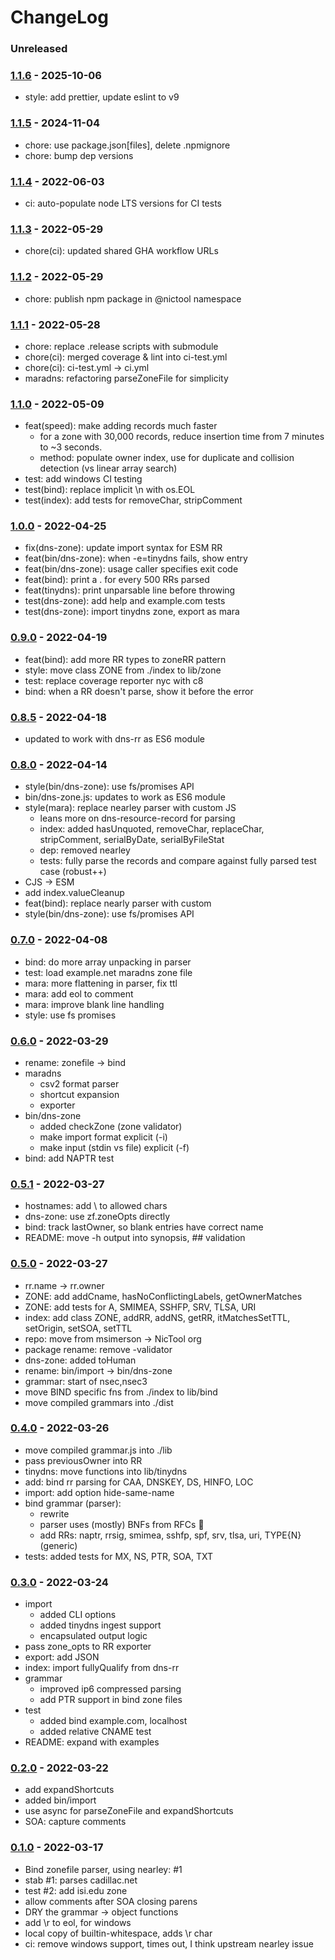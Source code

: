 # ChangeLog

### Unreleased

### [1.1.6] - 2025-10-06

- style: add prettier, update eslint to v9

### [1.1.5] - 2024-11-04

- chore: use package.json[files], delete .npmignore
- chore: bump dep versions

### [1.1.4] - 2022-06-03

- ci: auto-populate node LTS versions for CI tests

### [1.1.3] - 2022-05-29

- chore(ci): updated shared GHA workflow URLs

### [1.1.2] - 2022-05-29

- chore: publish npm package in @nictool namespace

### [1.1.1] - 2022-05-28

- chore: replace .release scripts with submodule
- chore(ci): merged coverage & lint into ci-test.yml
- chore(ci): ci-test.yml -> ci.yml
- maradns: refactoring parseZoneFile for simplicity

### [1.1.0] - 2022-05-09

- feat(speed): make adding records much faster
  - for a zone with 30,000 records, reduce insertion time from 7 minutes to ~3 seconds.
  - method: populate owner index, use for duplicate and collision detection (vs linear array search)
- test: add windows CI testing
- test(bind): replace implicit \n with os.EOL
- test(index): add tests for removeChar, stripComment

### [1.0.0] - 2022-04-25

- fix(dns-zone): update import syntax for ESM RR
- feat(bin/dns-zone): when -e=tinydns fails, show entry
- feat(bin/dns-zone): usage caller specifies exit code
- feat(bind): print a . for every 500 RRs parsed
- feat(tinydns): print unparsable line before throwing
- test(dns-zone): add help and example.com tests
- test(dns-zone): import tinydns zone, export as mara

### [0.9.0] - 2022-04-19

- feat(bind): add more RR types to zoneRR pattern
- style: move class ZONE from ./index to lib/zone
- test: replace coverage reporter nyc with c8
- bind: when a RR doesn't parse, show it before the error

### [0.8.5] - 2022-04-18

- updated to work with dns-rr as ES6 module

### [0.8.0] - 2022-04-14

- style(bin/dns-zone): use fs/promises API
- bin/dns-zone.js: updates to work as ES6 module
- style(mara): replace nearley parser with custom JS
  - leans more on dns-resource-record for parsing
  - index: added hasUnquoted, removeChar, replaceChar, stripComment, serialByDate, serialByFileStat
  - dep: removed nearley
  - tests: fully parse the records and compare against fully parsed test case (robust++)
- CJS -> ESM
- add index.valueCleanup
- feat(bind): replace nearly parser with custom
- style(bin/dns-zone): use fs/promises API

### [0.7.0] - 2022-04-08

- bind: do more array unpacking in parser
- test: load example.net maradns zone file
- mara: more flattening in parser, fix ttl
- mara: add eol to comment
- mara: improve blank line handling
- style: use fs promises

### [0.6.0] - 2022-03-29

- rename: zonefile -> bind
- maradns
  - csv2 format parser
  - shortcut expansion
  - exporter
- bin/dns-zone
  - added checkZone (zone validator)
  - make import format explicit (-i)
  - make input (stdin vs file) explicit (-f)
- bind: add NAPTR test

### [0.5.1] - 2022-03-27

- hostnames: add \ to allowed chars
- dns-zone: use zf.zoneOpts directly
- bind: track lastOwner, so blank entries have correct name
- README: move -h output into synopsis, ## validation

### [0.5.0] - 2022-03-27

- rr.name -> rr.owner
- ZONE: add addCname, hasNoConflictingLabels, getOwnerMatches
- ZONE: add tests for A, SMIMEA, SSHFP, SRV, TLSA, URI
- index: add class ZONE, addRR, addNS, getRR, itMatchesSetTTL, setOrigin, setSOA, setTTL
- repo: move from msimerson -> NicTool org
- package rename: remove -validator
- dns-zone: added toHuman
- rename: bin/import -> bin/dns-zone
- grammar: start of nsec,nsec3
- move BIND specific fns from ./index to lib/bind
- move compiled grammars into ./dist

### [0.4.0] - 2022-03-26

- move compiled grammar.js into ./lib
- pass previousOwner into RR
- tinydns: move functions into lib/tinydns
- add: bind rr parsing for CAA, DNSKEY, DS, HINFO, LOC
- import: add option hide-same-name
- bind grammar (parser):
  - rewrite
  - parser uses (mostly) BNFs from RFCs 🎉
  - add RRs: naptr, rrsig, smimea, sshfp, spf, srv, tlsa, uri, TYPE{N} (generic)
- tests: added tests for MX, NS, PTR, SOA, TXT

### [0.3.0] - 2022-03-24

- import
  - added CLI options
  - added tinydns ingest support
  - encapsulated output logic
- pass zone_opts to RR exporter
- export: add JSON
- index: import fullyQualify from dns-rr
- grammar
  - improved ip6 compressed parsing
  - add PTR support in bind zone files
- test
  - added bind example.com, localhost
  - added relative CNAME test
- README: expand with examples

### [0.2.0] - 2022-03-22

- add expandShortcuts
- added bin/import
- use async for parseZoneFile and expandShortcuts
- SOA: capture comments

### [0.1.0] - 2022-03-17

- Bind zonefile parser, using nearley: #1
- stab #1: parses cadillac.net
- test #2: add isi.edu zone
- allow comments after SOA closing parens
- DRY the grammar -> object functions
- add \r to eol, for windows
- local copy of builtin-whitespace, adds \r char
- ci: remove windows support, times out, I think upstream nearley issue

[0.0.2]: https://github.com/NicTool/dns-zone/releases/tag/0.0.2
[0.1.0]: https://github.com/NicTool/dns-zone/releases/tag/0.1.0
[0.2.0]: https://github.com/NicTool/dns-zone/releases/tag/0.2.0
[0.3.0]: https://github.com/NicTool/dns-zone/releases/tag/0.3.0
[0.4.0]: https://github.com/NicTool/dns-zone/releases/tag/0.4.0
[0.5.0]: https://github.com/NicTool/dns-zone/releases/tag/0.5.0
[0.5.1]: https://github.com/NicTool/dns-zone/releases/tag/0.5.1
[0.6.0]: https://github.com/NicTool/dns-zone/releases/tag/0.6.0
[0.7.0]: https://github.com/NicTool/dns-zone/releases/tag/0.7.0
[0.8.0]: https://github.com/NicTool/dns-zone/releases/tag/0.8.0
[0.8.5]: https://github.com/NicTool/dns-zone/releases/tag/0.8.5
[0.9.0]: https://github.com/NicTool/dns-zone/releases/tag/0.9.0
[1.0.0]: https://github.com/NicTool/dns-zone/releases/tag/1.0.0
[1.1.0]: https://github.com/NicTool/dns-zone/releases/tag/1.1.0
[1.1.1]: https://github.com/NicTool/dns-zone/releases/tag/1.1.1
[1.1.2]: https://github.com/NicTool/dns-zone/releases/tag/1.1.2
[1.1.3]: https://github.com/NicTool/dns-zone/releases/tag/1.1.3
[1.1.4]: https://github.com/NicTool/dns-zone/releases/tag/1.1.4
[1.1.5]: https://github.com/NicTool/dns-zone/releases/tag/1.1.5
[1.1.6]: https://github.com/NicTool/dns-zone/releases/tag/1.1.6
